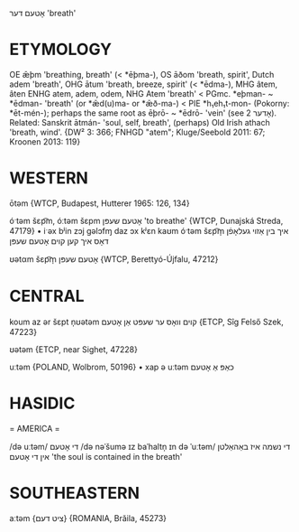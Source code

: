 אָטעם
דער
'breath'

ETYMOLOGY
===========
OE ǣþm 'breathing, breath' (< *ēþma-), OS āðom 'breath, spirit', Dutch adem 'breath', OHG ātum 'breath, breeze, spirit' (< *ēdma-), MHG âtem, âten ENHG atem, adem, odem, NHG Atem 'breath' < PGmc. *eþman- ~ *ēdman- 'breath' (or *ǣd(u)ma- or *ǣð-ma-) < PIE *h₁eh₁t-mon- (Pokorny: *ēt-mén-); perhaps the same root as ēþrō- ~ *ēdrō- 'vein' (see אָדער 2).
Related: Sanskrit ātmán- 'soul, self, breath', (perhaps) Old Irish athach 'breath, wind'.
{DW² 3: 366; FNHGD "atem"; Kluge/Seebold 2011: 67; Kroonen 2013: 119}

WESTERN
========

ōtəm {WTCP, Budapest, Hutterer 1965: 126, 134}

óˑtəm šɛp͡m, óːtəm šɛpm אָטעם שעפּן 'to breathe' {WTCP, Dunajská Streda, 47179}
	•	iˑəx bʲin zɔj gəlɔfɱ daz ɔx kʲɛn kaʊm óˑtəm šɛp͡m̩ איך בין אַזוי געלאָפֿן דאָס איך קען קוים אָטעם שעפּן

ʊətαm šɛp͡m̩ אָטעם שעפּן {WTCP, Berettyó-Újfalu, 47212}

CENTRAL
========

koum az ər šɛpt n̩ʊətəm קוים וואָס ער שעפּט אַן אָטעם {ETCP, Sîg Felső Szek, 47223}

ʊətəm {ETCP, near Sighet, 47228}

uːtəm {POLAND, Wolbrom, 50196}
	•	xap ə uːtəm כאַפּ אַ אָטעם

HASIDIC
=======
= AMERICA = 

/də uːtəm/ די אָטעם
/də nəˈšumə ɪz baˈhaltn̩ ɪn də ˈuːtəm/ די נשמה איז באַהאַלטן אין די אָטעם 'the soul is contained in the breath'

SOUTHEASTERN
==============

aːtəm {ציט דעם} {ROMANIA, Brăila, 45273}

